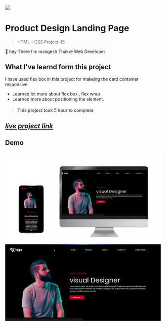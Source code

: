 ![](https://img.shields.io/badge/Live%20Project%2015-Product%20Design%20Landing%20Page-brightgreen)

# Product Design Landing Page
> HTML - CSS Project-15

🙌 hey There I'm mangesh Thakre Web Developer 
##  What I've learnd form this project 

 I have used flex box in this project for makeing the card container responsive
 - Learned lot more about flex box , flex wrap 
 - Learned more about positioning the element.


> #### This project took 5 hour to complete  

 ##  _[live project link](https://full-stack-js-html-css-project-15.netlify.app/ "HTML-CSS_Project-15" )_

## Demo

![alt text](https://github.com/MangeshThakre/HTML-CSS-Project-15/blob/master/projectimg/My%20project%20(6).png)
![alt text](https://github.com/MangeshThakre/HTML-CSS-Project-15/blob/master/projectimg/project-15.gif)
